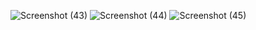 
![Screenshot (43)](https://user-images.githubusercontent.com/94380427/143296814-252f5509-fff0-4fd8-a5bd-b6a76f360ef5.png)
![Screenshot (44)](https://user-images.githubusercontent.com/94380427/143296816-6fb9a9da-3974-4cba-928c-c9873c96025e.png)
![Screenshot (45)](https://user-images.githubusercontent.com/94380427/143296821-3684ed10-276b-43f1-b2a1-ece06e84b3da.png)
